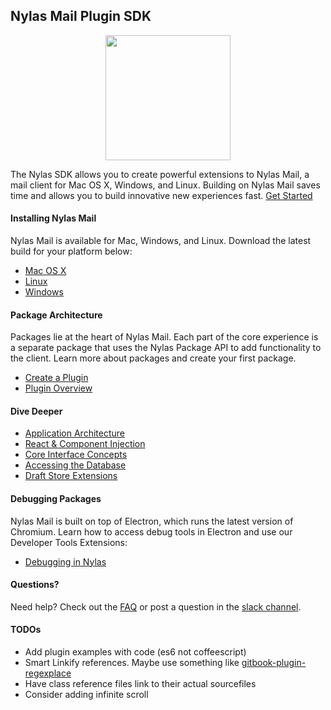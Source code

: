 ## Nylas Mail Plugin SDK

<center>
<img src="/img/nylas-sdk-cuub@2x.png" width=200/>
</center>

The Nylas SDK allows you to create powerful extensions to Nylas Mail, a mail client for Mac OS X, Windows, and Linux. Building on Nylas Mail saves time and allows you to build innovative new experiences fast.
[Get Started](https://nylas.github.io/nylas-mail/guides/GettingStarted.html)


#### Installing Nylas Mail

Nylas Mail is available for Mac, Windows, and Linux. Download the latest build for your platform below:

*   [Mac OS X](https://edgehill.nylas.com/download?platform=darwin)
*   [Linux](https://edgehill.nylas.com/download?platform=linux)
*   [Windows](https://edgehill.nylas.com/download?platform=win32)


#### Package Architecture

Packages lie at the heart of Nylas Mail. Each part of the core experience is a separate package that uses the Nylas Package API to add functionality to the client. Learn more about packages and create your first package.

*   [Create a Plugin](GettingStarted.md)
*   [Plugin Overview](PackageOverview.html)


#### Dive Deeper

*   [Application Architecture](http://nylas.github.io/nylas-mail/docs/Architecture.html)
*   [React & Component Injection](http://nylas.github.io/nylas-mail/docs/React.html)
*   [Core Interface Concepts](http://nylas.github.io/nylas-mail/docs/InterfaceConcepts.html)
*   [Accessing the Database](http://nylas.github.io/nylas-mail/docs/Database.html)
*   [Draft Store Extensions](http://nylas.github.io/nylas-mail/docs/DraftStoreExtension.html)


#### Debugging Packages

Nylas Mail is built on top of Electron, which runs the latest version of Chromium. Learn how to access debug tools in Electron and use our Developer Tools Extensions:

*   [Debugging in Nylas](http://nylas.github.io/nylas-mail/docs/Debugging.html)

#### Questions?

Need help? Check out the [FAQ](https://support.nylas.com/hc/en-us) or post a question in the [slack channel](http://slack-invite.nylas.com/).


#### TODOs

- Add plugin examples with code (es6 not coffeescript)
- Smart Linkify references. Maybe use something like [gitbook-plugin-regexplace](https://github.com/markomanninen/gitbook-plugin-regexplace)
- Have class reference files link to their actual sourcefiles
- Consider adding infinite scroll


